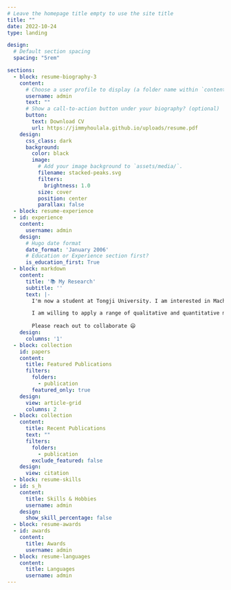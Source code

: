 ```yaml
---
# Leave the homepage title empty to use the site title
title: ""
date: 2022-10-24
type: landing

design:
  # Default section spacing
  spacing: "5rem"

sections:
  - block: resume-biography-3
    content:
      # Choose a user profile to display (a folder name within `content/authors/`)
      username: admin
      text: ""
      # Show a call-to-action button under your biography? (optional)
      button:
        text: Download CV
        url: https://jimmyhoulala.github.io/uploads/resume.pdf
    design:
      css_class: dark
      background:
        color: black
        image:
          # Add your image background to `assets/media/`.
          filename: stacked-peaks.svg
          filters:
            brightness: 1.0
          size: cover
          position: center
          parallax: false
  - block: resume-experience
  - id: experience
    content:
      username: admin
    design:
      # Hugo date format
      date_format: 'January 2006'
      # Education or Experience section first?
      is_education_first: True
  - block: markdown
    content:
      title: '📚 My Research'
      subtitle: ''
      text: |-
        I'm now a student at Tongji University. I am interested in Machine Learning, Deep Learning and Data Science.

        I am willing to apply a range of qualitative and quantitative methods to comprehensively investigate the role of science and technology in the field of Economy, Medicine, Engineering etc.
        
        Please reach out to collaborate 😃
    design:
      columns: '1'
  - block: collection
    id: papers
    content:
      title: Featured Publications
      filters:
        folders:
          - publication
        featured_only: true
    design:
      view: article-grid
      columns: 2
  - block: collection
    content:
      title: Recent Publications
      text: ""
      filters:
        folders:
          - publication
        exclude_featured: false
    design:
      view: citation
  - block: resume-skills
  - id: s_h
    content:
      title: Skills & Hobbies
      username: admin
    design:
      show_skill_percentage: false
  - block: resume-awards
  - id: awards
    content:
      title: Awards
      username: admin
  - block: resume-languages
    content:
      title: Languages
      username: admin
---
```


